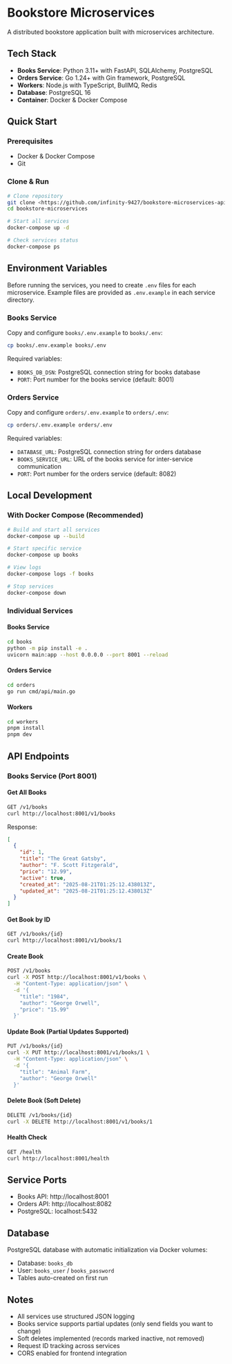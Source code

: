# Bookstore Microservices

A distributed bookstore application built with microservices architecture.

## Tech Stack

- **Books Service**: Python 3.11+ with FastAPI, SQLAlchemy, PostgreSQL
- **Orders Service**: Go 1.24+ with Gin framework, PostgreSQL  
- **Workers**: Node.js with TypeScript, BullMQ, Redis
- **Database**: PostgreSQL 16
- **Container**: Docker & Docker Compose

## Quick Start

### Prerequisites
- Docker & Docker Compose
- Git

### Clone & Run

```bash
# Clone repository
git clone <https://github.com/infinity-9427/bookstore-microservices-api.git>
cd bookstore-microservices

# Start all services
docker-compose up -d

# Check services status
docker-compose ps
```

## Environment Variables

Before running the services, you need to create `.env` files for each microservice. Example files are provided as `.env.example` in each service directory.

### Books Service
Copy and configure `books/.env.example` to `books/.env`:
```bash
cp books/.env.example books/.env
```

Required variables:
- `BOOKS_DB_DSN`: PostgreSQL connection string for books database
- `PORT`: Port number for the books service (default: 8001)

### Orders Service  
Copy and configure `orders/.env.example` to `orders/.env`:
```bash
cp orders/.env.example orders/.env
```

Required variables:
- `DATABASE_URL`: PostgreSQL connection string for orders database
- `BOOKS_SERVICE_URL`: URL of the books service for inter-service communication
- `PORT`: Port number for the orders service (default: 8082)

## Local Development

### With Docker Compose (Recommended)
```bash
# Build and start all services
docker-compose up --build

# Start specific service
docker-compose up books

# View logs
docker-compose logs -f books

# Stop services
docker-compose down
```

### Individual Services

#### Books Service
```bash
cd books
python -m pip install -e .
uvicorn main:app --host 0.0.0.0 --port 8001 --reload
```

#### Orders Service
```bash
cd orders
go run cmd/api/main.go
```

#### Workers
```bash
cd workers
pnpm install
pnpm dev
```

## API Endpoints

### Books Service (Port 8001)

#### Get All Books
```bash
GET /v1/books
curl http://localhost:8001/v1/books
```

Response:
```json
[
  {
    "id": 1,
    "title": "The Great Gatsby",
    "author": "F. Scott Fitzgerald",
    "price": "12.99",
    "active": true,
    "created_at": "2025-08-21T01:25:12.438013Z",
    "updated_at": "2025-08-21T01:25:12.438013Z"
  }
]
```

#### Get Book by ID
```bash
GET /v1/books/{id}
curl http://localhost:8001/v1/books/1
```

#### Create Book
```bash
POST /v1/books
curl -X POST http://localhost:8001/v1/books \
  -H "Content-Type: application/json" \
  -d '{
    "title": "1984",
    "author": "George Orwell", 
    "price": "15.99"
  }'
```

#### Update Book (Partial Updates Supported)
```bash
PUT /v1/books/{id}
curl -X PUT http://localhost:8001/v1/books/1 \
  -H "Content-Type: application/json" \
  -d '{
    "title": "Animal Farm",
    "author": "George Orwell"
  }'
```

#### Delete Book (Soft Delete)
```bash
DELETE /v1/books/{id}
curl -X DELETE http://localhost:8001/v1/books/1
```

#### Health Check
```bash
GET /health
curl http://localhost:8001/health
```

## Service Ports

- Books API: http://localhost:8001
- Orders API: http://localhost:8082
- PostgreSQL: localhost:5432

## Database

PostgreSQL database with automatic initialization via Docker volumes:
- Database: `books_db`
- User: `books_user` / `books_password`
- Tables auto-created on first run

## Notes

- All services use structured JSON logging
- Books service supports partial updates (only send fields you want to change)
- Soft deletes implemented (records marked inactive, not removed)
- Request ID tracking across services
- CORS enabled for frontend integration